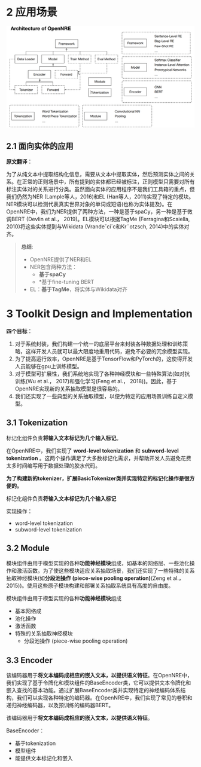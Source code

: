 # 2 应用场景

![image-20230420093807593](OpenNRE/img/image-20230420093807593.png)

## 2.1 面向实体的应用

**原文翻译**：

​		为了从纯文本中提取结构化信息，需要从文本中提取实体，然后预测实体之间的关系。在正常的正则场景中，所有提到的实体都已经被标注，正则模型只需要对所有标注实体对的关系进行分类。虽然面向实体的应用程序不是我们工具箱的重点，但我们仍然为NER (Lample等人，2016)和EL (Han等人，2011)实现了特定的模块。NER模块可以检测代表真实世界对象的单词或短语(也称为实体提及)。在OpenNRE中，我们为NER提供了两种方法，一种是基于spaCy，另一种是基于微调BERT (Devlin et al.， 2019)。EL模块可以根据TagMe (Ferragina和Scaiella, 2010)将这些实体提到与Wikidata (Vrandeˇci´c和Kr¨otzsch, 2014)中的实体对齐。

> **总结**:
>
> + OpenNRE提供了NER和EL
> + NER包含两种方法：
>   + **基于spaCy**
>   + *基于fine-tuning BERT
> + EL：**基于TagMe**，将实体与Wikidata对齐

# 3 Toolkit Design and Implementation

**四个目标**：

1. 对于系统封装，我们构建一个统一的底层平台来封装各种数据处理和训练策略，这样开发人员就可以最大限度地重用代码，避免不必要的冗余模型实现。
2. 为了提高运行效率，OpenNRE是基于TensorFlow和PyTorch的，这使得开发人员能够在gpu上训练模型。
3. 对于模型可扩展性，我们系统地实现了各种神经模块和一些特殊算法(如对抗训练(Wu et al.， 2017)和强化学习(Feng et al.， 2018))。因此，基于OpenNRE实现新的关系抽取模型是很容易的。
4. 我们还实现了一些典型的关系抽取模型，以便为特定的应用场景训练自定义模型。



## 3.1 Tokenization

标记化组件负责**将输入文本标记为几个输入标记**。

在OpenNRE中，我们实现了 **word-level tokenization** 和 **subword-level tokenization** 。这两个操作满足了大多数标记化需求，并帮助开发人员避免花费太多时间编写用于数据处理的胶水代码。

**为了构建新的tokenizer，扩展BasicTokenizer类并实现特定的标记化操作是很方便的。**



标记化组件负责**将输入文本标记为几个输入标记**

实现操作：

+ word-level tokenization
+ subword-level tokenization



## 3.2 Module

模块组件由用于模型实现的各种**功能神经模块**组成，如基本的网络层、一些池化操作和激活函数。为了使这些模块适应关系抽取场景，我们还实现了一些特殊的关系抽取神经模块(如**分段池操作 (piece-wise pooling operation)**(Zeng et al.， 2015))。使用这些原子模块构建和部署关系抽取系统具有高度的自由度。

模块组件由用于模型实现的各种**功能神经模块**组成

+ 基本网络成
+ 池化操作
+ 激活函数
+ 特殊的关系抽取神经模块
  + 分段池操作 (piece-wise pooling operation)



## 3.3 Encoder

该编码器用于**将文本编码成相应的嵌入文本，以提供语义特征**。在OpenNRE中，我们实现了基于令牌化和模块组件的BaseEncoder类，它可以提供文本令牌化和嵌入查找的基本功能。通过扩展BaseEncoder类并实现特定的神经编码体系结构，我们可以实现各种特定的编码器。在OpenNRE中，我们实现了常见的卷积和递归神经编码器，以及预训练的编码器BERT。



该编码器用于**将文本编码成相应的嵌入文本，以提供语义特征**。

BaseEncoder：

+ 基于tokenization
+ 模型组件
+ 能提供文本标记化和嵌入